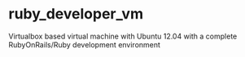 ruby_developer_vm
=================

Virtualbox based virtual machine with Ubuntu 12.04 with a complete RubyOnRails/Ruby development environment
